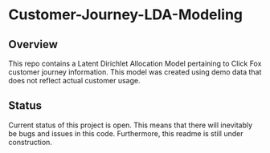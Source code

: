 # Customer-Journey-LDA-Modeling

## Overview
This repo contains a Latent Dirichlet Allocation Model pertaining to Click Fox customer journey information. This model was created using demo data that does not reflect actual customer usage. 

## Status
Current status of this project is open. This means that there will inevitably be bugs and issues in this code. Furthermore, this readme is still under construction.
